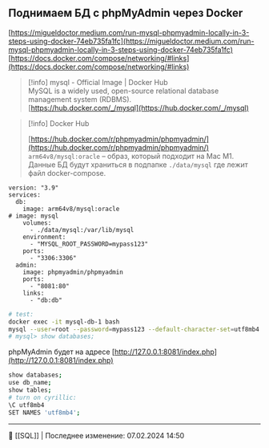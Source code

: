 ## Поднимаем БД с phpMyAdmin через Docker
[https://migueldoctor.medium.com/run-mysql-phpmyadmin-locally-in-3-steps-using-docker-74eb735fa1fc](https://migueldoctor.medium.com/run-mysql-phpmyadmin-locally-in-3-steps-using-docker-74eb735fa1fc)
[https://docs.docker.com/compose/networking/#links](https://docs.docker.com/compose/networking/#links)

> [!info] mysql - Official Image | Docker Hub  
> MySQL is a widely used, open-source relational database management system (RDBMS).  
> [https://hub.docker.com/_/mysql](https://hub.docker.com/_/mysql)  

> [!info] Docker Hub  
>  
> [https://hub.docker.com/r/phpmyadmin/phpmyadmin/](https://hub.docker.com/r/phpmyadmin/phpmyadmin/)  
`arm64v8/mysql:oracle` – образ, который подходит на Mac M1.
Данные БД будут храниться в подпапке `./data/mysql` где лежит файл docker-compose.
```Docker
version: "3.9"
services:
  db:
    image: arm64v8/mysql:oracle
# image: mysql
    volumes:
      - ./data/mysql:/var/lib/mysql
    environment:
      - "MYSQL_ROOT_PASSWORD=mypass123"
    ports:
      - "3306:3306"
  admin:
    image: phpmyadmin/phpmyadmin
    ports:
      - "8081:80"
    links:
      - "db:db"
```
```Bash
# test:
docker exec -it mysql-db-1 bash
mysql --user=root --password=mypass123 --default-character-set=utf8mb4
# mysql> show databases;
```
phpMyAdmin будет на адресе [http://127.0.0.1:8081/index.php](http://127.0.0.1:8081/index.php)
```Bash
show databases;
use db_name;
show tables;
# turn on cyrillic:
\C utf8mb4
SET NAMES 'utf8mb4';
```

----
📂 [[SQL]] | Последнее изменение: 07.02.2024 14:50